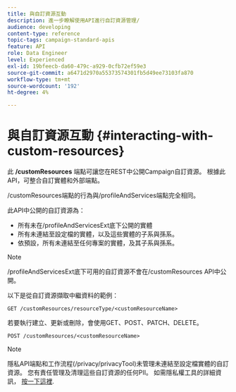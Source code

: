 ```yaml
---
title: 與自訂資源互動
description: 進一步瞭解使用API進行自訂資源管理/
audience: developing
content-type: reference
topic-tags: campaign-standard-apis
feature: API
role: Data Engineer
level: Experienced
exl-id: 19bfeecb-da60-479c-a929-0cfb72ef59e3
source-git-commit: a6471d2970a55373574301fb5d49ee73103fa870
workflow-type: tm+mt
source-wordcount: '192'
ht-degree: 4%

---
```


# 與自訂資源互動 {#interacting-with-custom-resources}

此 **/customResources** 端點可讓您在REST中公開Campaign自訂資源。 根據此API，可整合自訂實體和外部端點。

/customResources端點的行為與/profileAndServices端點完全相同。

此API中公開的自訂資源為：

* 所有未在/profileAndServicesExt底下公開的實體
* 所有未連結至設定檔的實體，以及這些實體的子系與孫系。
* 依預設，所有未連結至任何專案的實體，及其子系與孫系。

>[!NOTE]
>/profileAndServicesExt底下可用的自訂資源不會在/customResources API中公開。


以下是從自訂資源擷取中繼資料的範例：

```
GET /customResources/resourceType/<customResourceName>
```

若要執行建立、更新或刪除，會使用GET、POST、PATCH、DELETE。

```
POST /customResources/<customResourceName>
```

>[!NOTE]
>隱私API端點和工作流程(/privacy/privacyTool)未管理未連結至設定檔實體的自訂資源。
>您有責任管理及清理這些自訂資源的任何PII。 如需隱私權工具的詳細資訊， [按一下這裡](../../api/using/creating-a-privacy-request.md).

